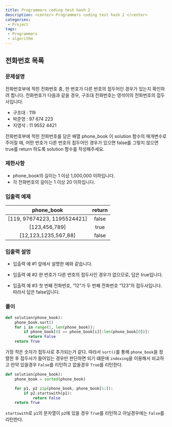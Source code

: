 ```yaml
---
title: Programmers coding test hash 2
description: <center> Programmers coding test hash 2 </center>
categories:
 - Project
tags:
 - Programmers
 - algorithm
---
```


## 전화번호 목록

### 문제설명
전화번호부에 적힌 전화번호 중, 한 번호가 다른 번호의 접두어인 경우가 있는지 확인하려 합니다.
전화번호가 다음과 같을 경우, 구조대 전화번호는 영석이의 전화번호의 접두사입니다.

* 구조대 : 119
* 박준영 : 97 674 223
* 지영석 : 11 9552 4421

전화번호부에 적힌 전화번호를 담은 배열 phone_book 이 solution 함수의 매개변수로 주어질 때, 어떤 번호가 다른 번호의 접두어인 경우가 있으면 false를 그렇지 않으면 true를 return 하도록 solution 함수를 작성해주세요.

### 제한사항
* phone_book의 길이는 1 이상 1,000,000 이하입니다.
* 각 전화번호의 길이는 1 이상 20 이하입니다.

### 입출력 예제

|phone_book|	return|
|:-------:|:--------:|
|[119, 97674223, 1195524421]|	false|
|[123,456,789]|	true|
|[12,123,1235,567,88]|	false|

### 입출력 설멍

* 입출력 예 #1
앞에서 설명한 예와 같습니다.

* 입출력 예 #2
한 번호가 다른 번호의 접두사인 경우가 없으므로, 답은 true입니다.

* 입출력 예 #3
첫 번째 전화번호, “12”가 두 번째 전화번호 “123”의 접두사입니다. 따라서 답은 false입니다.

### 풀이

```python
def solution(phone_book):
    phone_book.sort()
    for i in range(1, len(phone_book)):
        if phone_book[0] == phone_book[i][:len(phone_book[0])]:
          return False
    return True
```
가장 작은 숫자가 접두사로 추가되는거 같다. 따라서 `sort()`를 통해 `phone_book`을 정렬한 후
접두사가 들어있는 경우만 판단하면 되기 떄문에 `indexing`을 이용해서 비교하고 만약 있을경우
`False`를 리턴하고 없을경우 `True`를 리턴한다.

```python
def solution(phone_book):
    phone_book = sorted(phone_book)

    for p1, p2 zip(phone_book, phone_book[1:]):
        if p2.startswith(p1):
            return False
    return True

```

`startswith`로 `p1`의 문자열이 `p2`에 있을 경우 `True`를 리턴하고 아닐경우에는 `False`를
리턴한다.  
